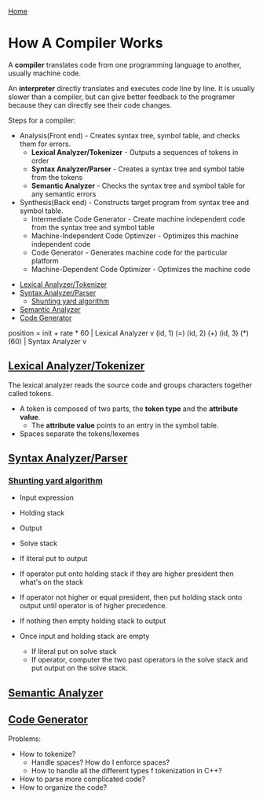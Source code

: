 <!--
 * This file is part of RS Cheat Sheets.
 *
 * RS Cheat Sheets is free software: you can redistribute it and/or modify
 * it under the terms of the GNU General Public License as published by
 * the Free Software Foundation, either version 3 of the License, or
 * (at your option) any later version.
 *
 * RS Cheat Sheets is distributed in the hope that it will be useful,
 * but WITHOUT ANY WARRANTY; without even the implied warranty of
 * MERCHANTABILITY or FITNESS FOR A PARTICULAR PURPOSE.  See the
 * GNU General Public License for more details.
 *
 * You should have received a copy of the GNU General Public License
 * along with RS Cheat Sheets. If not, see <https://www.gnu.org/licenses/>.
 */
-->

[Home](../README.md)

# How A Compiler Works
A **compiler** translates code from one programming language to another, usually machine code.

An **interpreter** directly translates and executes code line by line. It is usually slower than a compiler, but can give better feedback to the programer because they can directly see their code changes.

Steps for a compiler:

- Analysis(Front end) - Creates syntax tree, symbol table, and checks them for errors.
	- **Lexical Analyzer/Tokenizer**               - Outputs a sequences of tokens in order
	- **Syntax Analyzer/Parser**                   - Creates a syntax tree and symbol table from the tokens
	- **Semantic Analyzer**                        - Checks the syntax tree and symbol table for any semantic errors
- Synthesis(Back end) - Constructs target program from syntax tree and symbol table.
	- Intermediate Code Generator                  - Create machine independent code from the syntax tree and symbol table
	- Machine-Independent Code Optimizer           - Optimizes this machine independent code
	- Code Generator                               - Generates machine code for the particular platform
	- Machine-Dependent Code Optimizer             - Optimizes the machine code

<!-- TOC -->

- [Lexical Analyzer/Tokenizer](#lexical-analyzertokenizer)
- [Syntax Analyzer/Parser](#syntax-analyzerparser)
	- [Shunting yard algorithm](#shunting-yard-algorithm)
- [Semantic Analyzer](#semantic-analyzer)
- [Code Generator](#code-generator)

<!-- /TOC -->


position = init + rate * 60
            |
	     Lexical Analyzer
			      v
(id, 1) (=) (id, 2) (+) (id, 3) (*) (60)
            |
				Syntax Analyzer
				    v

## [Lexical Analyzer/Tokenizer](#how-a-compiler-works)
The lexical analyzer reads the source code and groups characters together called tokens.

- A token is composed of two parts, the **token type** and the **attribute value**.
	- The **attribute value** points to an entry in the symbol table.
- Spaces separate the tokens/lexemes

## [Syntax Analyzer/Parser](#how-a-compiler-works)

### [Shunting yard algorithm](#how-a-compiler-works)
- Input expression
- Holding stack
- Output
- Solve stack

- If literal put to output
- If operator put onto holding stack if they are higher president then what's on the stack
- If operator not higher or equal president, then put holding stack onto output until operator is of higher precedence.
- If nothing then empty holding stack to output
- Once input and holding stack are empty
	- If literal put on solve stack
	- If operator, computer the two past operators in the solve stack and put output on the solve stack.

## [Semantic Analyzer](#how-a-compiler-works)
## [Code Generator](#how-a-compiler-works)

Problems:
- How to tokenize?
	- Handle spaces? How do I enforce spaces?
	- How to handle all the different types f tokenization in C++?
- How to parse more complicated code?
- How to organize the code?